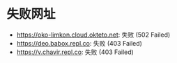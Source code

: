 # 失败网址
- https://oko-limkon.cloud.okteto.net: 失败 (502
Failed)
- https://deo.babox.repl.co: 失败 (403
Failed)
- https://v.chavir.repl.co: 失败 (403
Failed)
